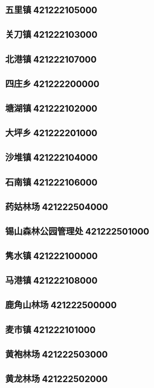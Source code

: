 # 五里镇 421222105000
# 关刀镇 421222103000
# 北港镇 421222107000
# 四庄乡 421222200000
# 塘湖镇 421222102000
# 大坪乡 421222201000
# 沙堆镇 421222104000
# 石南镇 421222106000
# 药姑林场 421222504000
# 锡山森林公园管理处 421222501000
# 隽水镇 421222100000
# 马港镇 421222108000
# 鹿角山林场 421222500000
# 麦市镇 421222101000
# 黄袍林场 421222503000
# 黄龙林场 421222502000
